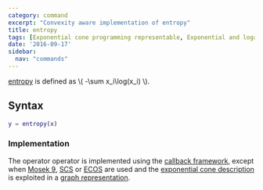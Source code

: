 ```yaml
---
category: command
excerpt: "Convexity aware implementation of entropy"
title: entropy
tags: [Exponential cone programming representable, Exponential and logarithmic functions]
date: '2016-09-17'
sidebar:
  nav: "commands"
---
```


[entropy](/command/entropy) is defined as \\( -\sum x_i\log(x_i) \\).

## Syntax

````matlab
y = entropy(x)
````

### Implementation

The operator operator is implemented using the [callback framework](/tutorial/nonlinearoperatorscallback), except when [Mosek 9](/solver/mosek), [SCS](/solver/scs) or  [ECOS](/solver/ecos)  are used and the [exponential cone description](/tutorial/exponentialcone) is exploited in a [graph representation](/tutorial/nonlinearoperatorsgraphs).
